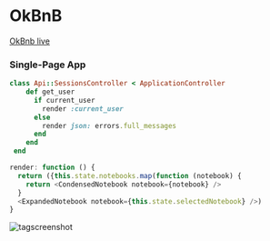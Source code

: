 # OkBnB

[OkBnb live][heroku]

[heroku]: https://okbnb.herokuapp.com

### Single-Page App



```ruby
class Api::SessionsController < ApplicationController
    def get_user
      if current_user
        render :current_user
      else
        render json: errors.full_messages
      end
    end
 end
  ```

```javascript
render: function () {
  return ({this.state.notebooks.map(function (notebook) {
    return <CondensedNotebook notebook={notebook} />
  }
  <ExpandedNotebook notebook={this.state.selectedNotebook} />)
}
```


![tagscreenshot](https://github.com/appacademy/sample-project-proposal/blob/master/docs/tagScreenshot.png)
